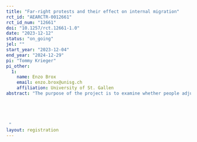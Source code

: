 ```yaml
---
title: "Far-right protests and their effect on internal migration"
rct_id: "AEARCTR-0012661"
rct_id_num: "12661"
doi: "10.1257/rct.12661-1.0"
date: "2023-12-12"
status: "on_going"
jel: ""
start_year: "2023-12-04"
end_year: "2024-12-29"
pi: "Tommy Krieger"
pi_other:
  1:
    name: Enzo Brox
    email: enzo.brox@unisg.ch
    affiliation: University of St. Gallen
abstract: "The purpose of the project is to examine whether people adjust their location decisions due to far-right mass protests. This experiment constitutes the second part of this project. In the first part, we provide some empirical evidence in favor of the hypothesis that far-right protests have a negative impact on internal migration. The purpose of the experiment is twofold. First, we want to substantiate the results of the first part of the project with experimental evidence. Second, we want to get a better understanding about how people update their views about a place if they learn about the existence of far-right protests. To reach these objectives, we use a stated-preference choice experiment. More specifically, we pose a variety of randomized location choices between two  hypothetical cities to a representative sample of Germans (aged 18 - 44). The cities are characterized by six different attributes. The presence of far-right protests is one of these attributes. In the first part of the experiment, participants are asked to decided which place they prefer as place of residence. In the second part, we ask for specific expectation, for instance with regard to security concerns and medium-run economic development. 


 "
layout: registration
---
```


